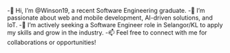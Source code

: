 -👋 Hi, I’m @Winson19, a recent Software Engineering graduate.
-🌱 I’m passionate about web and mobile development, AI-driven solutions, and IoT.
-💼 I’m actively seeking a Software Engineer role in Selangor/KL to apply my skills and grow in the industry.
-📫 Feel free to connect with me for collaborations or opportunities!

